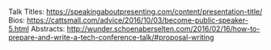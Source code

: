 Talk Titles: https://speakingaboutpresenting.com/content/presentation-title/
Bios: https://cattsmall.com/advice/2016/10/03/become-public-speaker-5.html
Abstracts: http://wunder.schoenaberselten.com/2016/02/16/how-to-prepare-and-write-a-tech-conference-talk/#proposal-writing